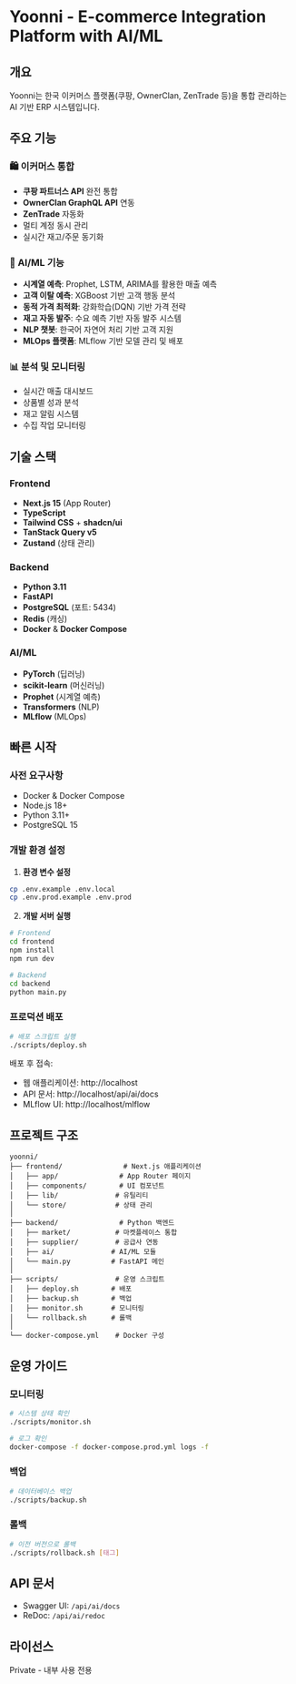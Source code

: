 # Yoonni - E-commerce Integration Platform with AI/ML

## 개요
Yoonni는 한국 이커머스 플랫폼(쿠팡, OwnerClan, ZenTrade 등)을 통합 관리하는 AI 기반 ERP 시스템입니다.

## 주요 기능

### 🛍️ 이커머스 통합
- **쿠팡 파트너스 API** 완전 통합
- **OwnerClan GraphQL API** 연동
- **ZenTrade** 자동화
- 멀티 계정 동시 관리
- 실시간 재고/주문 동기화

### 🤖 AI/ML 기능
- **시계열 예측**: Prophet, LSTM, ARIMA를 활용한 매출 예측
- **고객 이탈 예측**: XGBoost 기반 고객 행동 분석
- **동적 가격 최적화**: 강화학습(DQN) 기반 가격 전략
- **재고 자동 발주**: 수요 예측 기반 자동 발주 시스템
- **NLP 챗봇**: 한국어 자연어 처리 기반 고객 지원
- **MLOps 플랫폼**: MLflow 기반 모델 관리 및 배포

### 📊 분석 및 모니터링
- 실시간 매출 대시보드
- 상품별 성과 분석
- 재고 알림 시스템
- 수집 작업 모니터링

## 기술 스택

### Frontend
- **Next.js 15** (App Router)
- **TypeScript**
- **Tailwind CSS** + **shadcn/ui**
- **TanStack Query v5**
- **Zustand** (상태 관리)

### Backend
- **Python 3.11**
- **FastAPI**
- **PostgreSQL** (포트: 5434)
- **Redis** (캐싱)
- **Docker** & **Docker Compose**

### AI/ML
- **PyTorch** (딥러닝)
- **scikit-learn** (머신러닝)
- **Prophet** (시계열 예측)
- **Transformers** (NLP)
- **MLflow** (MLOps)

## 빠른 시작

### 사전 요구사항
- Docker & Docker Compose
- Node.js 18+
- Python 3.11+
- PostgreSQL 15

### 개발 환경 설정

1. **환경 변수 설정**
```bash
cp .env.example .env.local
cp .env.prod.example .env.prod
```

2. **개발 서버 실행**
```bash
# Frontend
cd frontend
npm install
npm run dev

# Backend
cd backend
python main.py
```

### 프로덕션 배포

```bash
# 배포 스크립트 실행
./scripts/deploy.sh
```

배포 후 접속:
- 웹 애플리케이션: http://localhost
- API 문서: http://localhost/api/ai/docs
- MLflow UI: http://localhost/mlflow

## 프로젝트 구조

```
yoonni/
├── frontend/               # Next.js 애플리케이션
│   ├── app/               # App Router 페이지
│   ├── components/        # UI 컴포넌트
│   ├── lib/              # 유틸리티
│   └── store/            # 상태 관리
│
├── backend/               # Python 백엔드
│   ├── market/           # 마켓플레이스 통합
│   ├── supplier/         # 공급사 연동
│   ├── ai/              # AI/ML 모듈
│   └── main.py          # FastAPI 메인
│
├── scripts/              # 운영 스크립트
│   ├── deploy.sh        # 배포
│   ├── backup.sh        # 백업
│   ├── monitor.sh       # 모니터링
│   └── rollback.sh      # 롤백
│
└── docker-compose.yml    # Docker 구성
```

## 운영 가이드

### 모니터링
```bash
# 시스템 상태 확인
./scripts/monitor.sh

# 로그 확인
docker-compose -f docker-compose.prod.yml logs -f
```

### 백업
```bash
# 데이터베이스 백업
./scripts/backup.sh
```

### 롤백
```bash
# 이전 버전으로 롤백
./scripts/rollback.sh [태그]
```

## API 문서
- Swagger UI: `/api/ai/docs`
- ReDoc: `/api/ai/redoc`

## 라이선스
Private - 내부 사용 전용
